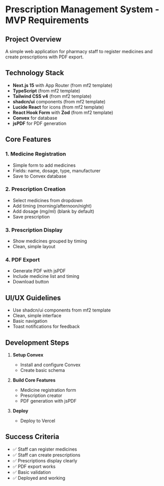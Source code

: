 # Prescription Management System - MVP Requirements

## Project Overview

A simple web application for pharmacy staff to register medicines and create prescriptions with PDF export.

## Technology Stack

- **Next.js 15** with App Router (from mf2 template)
- **TypeScript** (from mf2 template)
- **Tailwind CSS v4** (from mf2 template)
- **shadcn/ui** components (from mf2 template)
- **Lucide React** for icons (from mf2 template)
- **React Hook Form** with **Zod** (from mf2 template)
- **Convex** for database
- **jsPDF** for PDF generation

## Core Features

### 1. Medicine Registration

- Simple form to add medicines
- Fields: name, dosage, type, manufacturer
- Save to Convex database

### 2. Prescription Creation

- Select medicines from dropdown
- Add timing (morning/afternoon/night)
- Add dosage (mg/ml) (blank by default)
- Save prescription

### 3. Prescription Display

- Show medicines grouped by timing
- Clean, simple layout

### 4. PDF Export

- Generate PDF with jsPDF
- Include medicine list and timing
- Download button

## UI/UX Guidelines

- Use shadcn/ui components from mf2 template
- Clean, simple interface
- Basic navigation
- Toast notifications for feedback

## Development Steps

1. **Setup Convex**

   - Install and configure Convex
   - Create basic schema

2. **Build Core Features**

   - Medicine registration form
   - Prescription creator
   - PDF generation with jsPDF

3. **Deploy**
   - Deploy to Vercel

## Success Criteria

- ✅ Staff can register medicines
- ✅ Staff can create prescriptions
- ✅ Prescriptions display clearly
- ✅ PDF export works
- ✅ Basic validation
- ✅ Deployed and working

